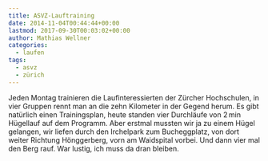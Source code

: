 ```yaml
---
title: ASVZ-Lauftraining
date: 2014-11-04T00:44:44+00:00
lastmod: 2017-09-30T00:03:02+00:00
author: Mathias Wellner
categories:
  - laufen
tags:
  - asvz
  - zürich
---
```

Jeden Montag trainieren die Laufinteressierten der Zürcher Hochschulen, in vier Gruppen rennt man an die zehn Kilometer in der Gegend herum. Es gibt natürlich einen Trainingsplan, heute standen vier Durchläufe von 2&thinsp;min Hügellauf auf dem Programm. Aber erstmal mussten wir ja zu einem Hügel gelangen, wir liefen durch den Irchelpark zum Bucheggplatz, von dort weiter Richtung Hönggerberg, vorn am Waidspital vorbei. Und dann vier mal den Berg rauf. War lustig, ich muss da dran bleiben. 
